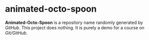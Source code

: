 # animated-octo-spoon

**Animated-Octo-Spoon** is a repository name randomly generated by *GitHub*. This project does nothing. It is purely a demo for a course on *Git/GitHub*.
